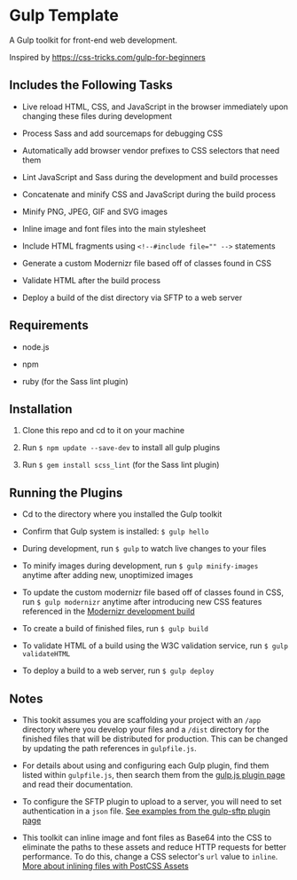 # Gulp Template

A Gulp toolkit for front-end web development.

Inspired by https://css-tricks.com/gulp-for-beginners

## Includes the Following Tasks

* Live reload HTML, CSS, and JavaScript in the browser immediately upon changing these files during development

* Process Sass and add sourcemaps for debugging CSS

* Automatically add browser vendor prefixes to CSS selectors that need them

* Lint JavaScript and Sass during the development and build processes

* Concatenate and minify CSS and JavaScript during the build process

* Minify PNG, JPEG, GIF and SVG images

* Inline image and font files into the main stylesheet

* Include HTML fragments using `<!--#include file="" -->` statements

* Generate a custom Modernizr file based off of classes found in CSS

* Validate HTML after the build process

* Deploy a build of the dist directory via SFTP to a web server

## Requirements

* node.js

* npm

* ruby (for the Sass lint plugin)

## Installation

1. Clone this repo and cd to it on your machine

2. Run `$ npm update --save-dev` to install all gulp plugins

3. Run `$ gem install scss_lint` (for the Sass lint plugin)

## Running the Plugins

* Cd to the directory where you installed the Gulp toolkit

* Confirm that Gulp system is installed: `$ gulp hello`

* During development, run `$ gulp` to watch live changes to your files

* To minify images during development, run `$ gulp minify-images` anytime after adding new, unoptimized images

* To update the custom modernizr file based off of classes found in CSS, run `$ gulp modernizr` anytime after introducing new CSS features referenced in the [Modernizr development build](https://modernizr.com)

* To create a build of finished files, run `$ gulp build`

* To validate HTML of a build using the W3C validation service, run `$ gulp validateHTML`

* To deploy a build to a web server, run `$ gulp deploy`

## Notes

* This tookit assumes you are scaffolding your project with an `/app` directory where you develop your files and a `/dist` directory for the finished files that will be distributed for production. This can be changed by updating the path references in `gulpfile.js`.

* For details about using and configuring each Gulp plugin, find them listed within `gulpfile.js`, then search them from the [gulp.js plugin page](http://gulpjs.com/plugins/) and read their documentation.

* To configure the SFTP plugin to upload to a server, you will need to set authentication in a `json` file. [See examples from the gulp-sftp plugin page](https://www.npmjs.com/package/gulp-sftp/#authentication)

* This toolkit can inline image and font files as Base64 into the CSS to eliminate the paths to these assets and reduce HTTP requests for better performance. To do this, change a CSS selector's `url` value to `inline`. [More about inlining files with PostCSS Assets](https://github.com/assetsjs/postcss-assets#inlining-files)
